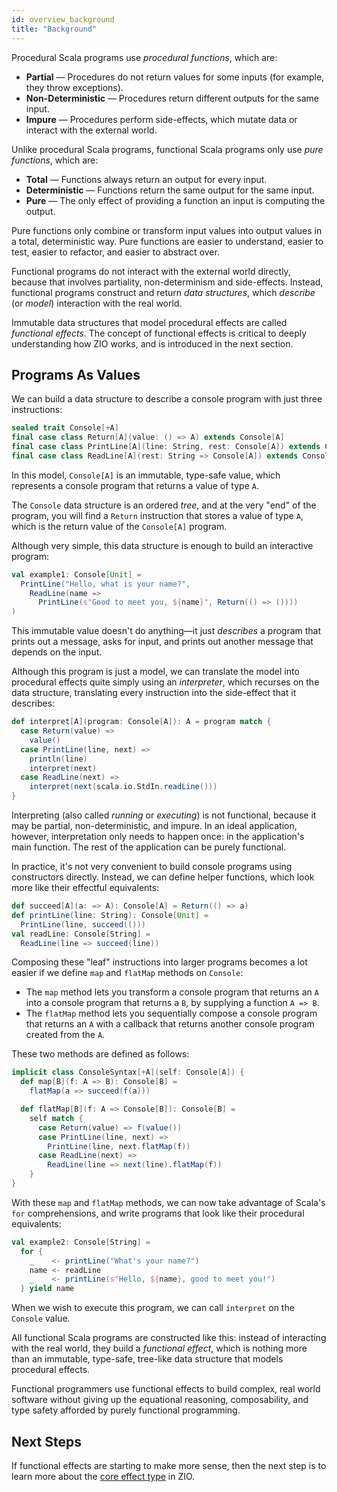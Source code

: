 ```yaml
---
id: overview_background
title: "Background"
---
```


Procedural Scala programs use _procedural functions_, which are:

- **Partial** — Procedures do not return values for some inputs (for example, they throw exceptions).
- **Non-Deterministic** — Procedures return different outputs for the same input.
- **Impure** — Procedures perform side-effects, which mutate data or interact with the external world.

Unlike procedural Scala programs, functional Scala programs only use _pure functions_, which are:

- **Total** — Functions always return an output for every input.
- **Deterministic** — Functions return the same output for the same input.
- **Pure** — The only effect of providing a function an input is computing the output.

Pure functions only combine or transform input values into output values in a total, deterministic way. Pure functions are easier to understand, easier to test, easier to refactor, and easier to abstract over.

Functional programs do not interact with the external world directly, because that involves partiality, non-determinism and side-effects. Instead, functional programs construct and return _data structures_, which _describe_ (or _model_) interaction with the real world.

Immutable data structures that model procedural effects are called _functional effects_. The concept of functional effects is critical to deeply understanding how ZIO works, and is introduced in the next section.

## Programs As Values

We can build a data structure to describe a console program with just three instructions:

```scala mdoc:silent:reset-object
sealed trait Console[+A]
final case class Return[A](value: () => A) extends Console[A]
final case class PrintLine[A](line: String, rest: Console[A]) extends Console[A]
final case class ReadLine[A](rest: String => Console[A]) extends Console[A]
```

In this model, `Console[A]` is an immutable, type-safe value, which represents a console program that returns a value of type `A`.

The `Console` data structure is an ordered _tree_, and at the very "end" of the program, you will find a `Return` instruction that stores a value of type `A`, which is the return value of the `Console[A]` program.

Although very simple, this data structure is enough to build an interactive program:

```scala mdoc:silent
val example1: Console[Unit] =
  PrintLine("Hello, what is your name?",
    ReadLine(name =>
      PrintLine(s"Good to meet you, ${name}", Return(() => ())))
)
```

This immutable value doesn't do anything—it just _describes_ a program that prints out a message, asks for input, and prints out another message that depends on the input.

Although this program is just a model, we can translate the model into procedural effects quite simply using an _interpreter_, which recurses on the data structure, translating every instruction into the side-effect that it describes:

```scala mdoc:silent
def interpret[A](program: Console[A]): A = program match {
  case Return(value) =>
    value()
  case PrintLine(line, next) =>
    println(line)
    interpret(next)
  case ReadLine(next) =>
    interpret(next(scala.io.StdIn.readLine()))
}
```

Interpreting (also called _running_ or _executing_) is not functional, because it may be partial, non-deterministic, and impure. In an ideal application, however, interpretation only needs to happen once: in the application's main function. The rest of the application can be purely functional.

In practice, it's not very convenient to build console programs using constructors directly. Instead, we can define helper functions, which look more like their effectful equivalents:

```scala mdoc:silent
def succeed[A](a: => A): Console[A] = Return(() => a)
def printLine(line: String): Console[Unit] =
  PrintLine(line, succeed(()))
val readLine: Console[String] =
  ReadLine(line => succeed(line))
```

Composing these "leaf" instructions into larger programs becomes a lot easier if we define `map` and `flatMap` methods on `Console`:

- The `map` method lets you transform a console program that returns an `A` into a console program that returns a `B`, by supplying a function `A => B`.
- The `flatMap` method lets you sequentially compose a console program that returns an `A` with a callback that returns another console program created from the `A`.

These two methods are defined as follows:

```scala mdoc:silent
implicit class ConsoleSyntax[+A](self: Console[A]) {
  def map[B](f: A => B): Console[B] =
    flatMap(a => succeed(f(a)))

  def flatMap[B](f: A => Console[B]): Console[B] =
    self match {
      case Return(value) => f(value())
      case PrintLine(line, next) =>
        PrintLine(line, next.flatMap(f))
      case ReadLine(next) =>
        ReadLine(line => next(line).flatMap(f))
    }
}
```

With these `map` and `flatMap` methods, we can now take advantage of Scala's `for` comprehensions, and write programs that look like their procedural equivalents:

```scala mdoc:silent
val example2: Console[String] =
  for {
    _    <- printLine("What's your name?")
    name <- readLine
    _    <- printLine(s"Hello, ${name}, good to meet you!")
  } yield name
```

When we wish to execute this program, we can call `interpret` on the `Console` value.

All functional Scala programs are constructed like this: instead of interacting with the real world, they build a _functional effect_, which is nothing more than an immutable, type-safe, tree-like data structure that models procedural effects.

Functional programmers use functional effects to build complex, real world software without giving up the equational reasoning, composability, and type safety afforded by purely functional programming.

## Next Steps

If functional effects are starting to make more sense, then the next step is to learn more about the [core effect type](index.md) in ZIO.

